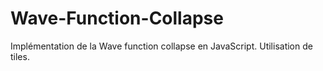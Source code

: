 # Wave-Function-Collapse

Implémentation de la Wave function collapse en JavaScript.
Utilisation de tiles.
